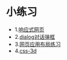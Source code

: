 # 小练习
 * 1.[响应式网页](http://comwang.github.io/practice/school.html)
 * 2.[dialog对话弹框](http://comwang.github.io/practice/dialog.html)
 * 3.[网页应用布局练习](http://comwang.github.io/practice/design.html)
 * 4.[css-3d](http://comwang.github.io/practice/css-3d.html)
